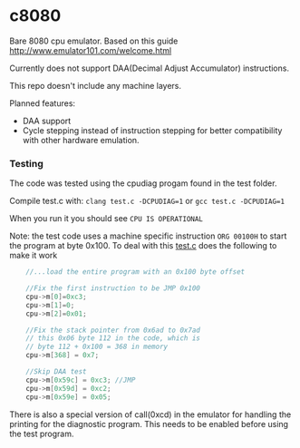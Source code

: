 # c8080
Bare 8080 cpu emulator. Based on this guide http://www.emulator101.com/welcome.html

Currently does not support DAA(Decimal Adjust Accumulator) instructions.

This repo doesn't include any machine layers.

Planned features:
- DAA support
- Cycle stepping instead of instruction stepping for better compatibility with other hardware emulation.

### Testing
The code was tested using the cpudiag progam found in the test folder. 

Compile test.c with:
`clang test.c -DCPUDIAG=1` 
or `gcc test.c -DCPUDIAG=1`

When you run it you should see `CPU IS OPERATIONAL`


Note: the test code uses a machine specific instruction `ORG 00100H` to start the program at byte 0x100.
To deal with this [test.c](https://github.com/Sir-Irk/c8080/blob/0cbd205301fd606fe131324bba900488418b0bbf/test/test.c#L55) does the following to make it work

```C
    //...load the entire program with an 0x100 byte offset

    //Fix the first instruction to be JMP 0x100    
    cpu->m[0]=0xc3;    
    cpu->m[1]=0;    
    cpu->m[2]=0x01;    

    //Fix the stack pointer from 0x6ad to 0x7ad    
    // this 0x06 byte 112 in the code, which is    
    // byte 112 + 0x100 = 368 in memory    
    cpu->m[368] = 0x7;    

    //Skip DAA test    
    cpu->m[0x59c] = 0xc3; //JMP    
    cpu->m[0x59d] = 0xc2;    
    cpu->m[0x59e] = 0x05;    
```

There is also a special version of call(0xcd) in the emulator for handling the printing for the diagnostic program. This needs to be enabled before using the test program.
